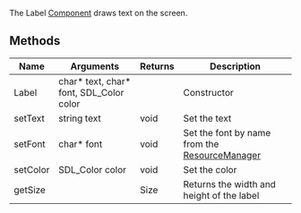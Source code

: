 The Label [Component](Component) draws text on the screen.

## Methods
| Name | Arguments | Returns | Description |
|-------|---|---|---|
| Label | char* text,  char* font, SDL_Color color | | Constructor |
| setText | string text | void | Set the text |
| setFont | char* font | void | Set the font by name from the [ResourceManager](ResourceManager) |
| setColor | SDL_Color color | void | Set the color |
| getSize | | Size | Returns the width and height of the label |
